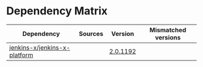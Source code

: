 # Dependency Matrix

Dependency | Sources | Version | Mismatched versions
---------- | ------- | ------- | -------------------
[jenkins-x/jenkins-x-platform](https://github.com/jenkins-x/jenkins-x-platform.git) |  | [2.0.1192](https://github.com/jenkins-x/jenkins-x-platform/releases/tag/v2.0.1192) | 
